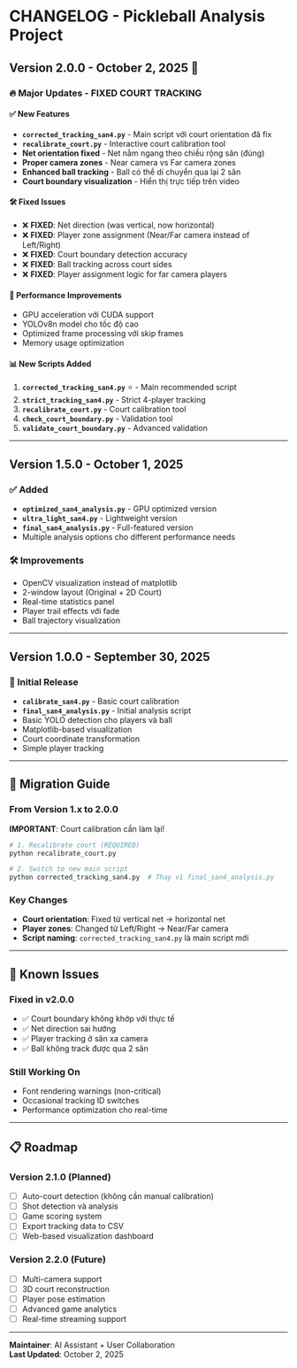 # CHANGELOG - Pickleball Analysis Project

## Version 2.0.0 - October 2, 2025 🎯

### 🔥 Major Updates - FIXED COURT TRACKING

#### ✅ New Features
- **`corrected_tracking_san4.py`** - Main script với court orientation đã fix
- **`recalibrate_court.py`** - Interactive court calibration tool
- **Net orientation fixed** - Net nằm ngang theo chiều rộng sân (đúng)
- **Proper camera zones** - Near camera vs Far camera zones
- **Enhanced ball tracking** - Ball có thể di chuyển qua lại 2 sân
- **Court boundary visualization** - Hiển thị trực tiếp trên video

#### 🛠️ Fixed Issues
- ❌ **FIXED**: Net direction (was vertical, now horizontal)
- ❌ **FIXED**: Player zone assignment (Near/Far camera instead of Left/Right)
- ❌ **FIXED**: Court boundary detection accuracy
- ❌ **FIXED**: Ball tracking across court sides
- ❌ **FIXED**: Player assignment logic for far camera players

#### 🚀 Performance Improvements  
- GPU acceleration với CUDA support
- YOLOv8n model cho tốc độ cao
- Optimized frame processing với skip frames
- Memory usage optimization

#### 📊 New Scripts Added
1. **`corrected_tracking_san4.py`** ⭐ - Main recommended script
2. **`strict_tracking_san4.py`** - Strict 4-player tracking
3. **`recalibrate_court.py`** - Court calibration tool
4. **`check_court_boundary.py`** - Validation tool
5. **`validate_court_boundary.py`** - Advanced validation

---

## Version 1.5.0 - October 1, 2025

### ✅ Added
- **`optimized_san4_analysis.py`** - GPU optimized version
- **`ultra_light_san4.py`** - Lightweight version  
- **`final_san4_analysis.py`** - Full-featured version
- Multiple analysis options cho different performance needs

### 🛠️ Improvements
- OpenCV visualization instead of matplotlib
- 2-window layout (Original + 2D Court)
- Real-time statistics panel
- Player trail effects với fade
- Ball trajectory visualization

---

## Version 1.0.0 - September 30, 2025

### 🎉 Initial Release
- **`calibrate_san4.py`** - Basic court calibration
- **`final_san4_analysis.py`** - Initial analysis script
- Basic YOLO detection cho players và ball
- Matplotlib-based visualization
- Court coordinate transformation
- Simple player tracking

---

## 🔄 Migration Guide

### From Version 1.x to 2.0.0

**IMPORTANT**: Court calibration cần làm lại!

```bash
# 1. Recalibrate court (REQUIRED)
python recalibrate_court.py

# 2. Switch to new main script
python corrected_tracking_san4.py  # Thay vì final_san4_analysis.py
```

### Key Changes
- **Court orientation**: Fixed từ vertical net → horizontal net
- **Player zones**: Changed từ Left/Right → Near/Far camera
- **Script naming**: `corrected_tracking_san4.py` là main script mới

---

## 🐛 Known Issues

### Fixed in v2.0.0
- ✅ Court boundary không khớp với thực tế
- ✅ Net direction sai hướng  
- ✅ Player tracking ở sân xa camera
- ✅ Ball không track được qua 2 sân

### Still Working On
- Font rendering warnings (non-critical)
- Occasional tracking ID switches
- Performance optimization cho real-time

---

## 📋 Roadmap

### Version 2.1.0 (Planned)
- [ ] Auto-court detection (không cần manual calibration)
- [ ] Shot detection và analysis
- [ ] Game scoring system
- [ ] Export tracking data to CSV
- [ ] Web-based visualization dashboard

### Version 2.2.0 (Future)
- [ ] Multi-camera support
- [ ] 3D court reconstruction  
- [ ] Player pose estimation
- [ ] Advanced game analytics
- [ ] Real-time streaming support

---

**Maintainer**: AI Assistant + User Collaboration  
**Last Updated**: October 2, 2025